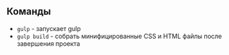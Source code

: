 ## Команды

- `gulp` - запускает gulp
- `gulp build` - собрать минифицированные CSS и HTML файлы после завершения проекта
